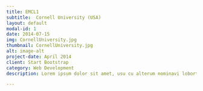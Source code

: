 ```yaml
---
title: EMCL1
subtitle:  Cornell University (USA)
layout: default
modal-id: 1
date: 2014-07-15
img: CornellUniversity.jpg
thumbnail: CornellUniversity.jpg
alt: image-alt
project-date: April 2014
client: Start Bootstrap
category: Web Development
description: Lorem ipsum dolor sit amet, usu cu alterum nominavi lobortis. At duo novum diceret. Tantas apeirian vix et, usu sanctus postulant inciderint ut, populo diceret necessitatibus in vim. Cu eum dicam feugiat noluisse.

---
```

